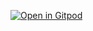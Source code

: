 [![Open in Gitpod](https://gitpod.io/button/open-in-gitpod.svg)](https://gitpod.io/#https://github.com/JustinBerke0406/JavaVL/tree/gitpod)

